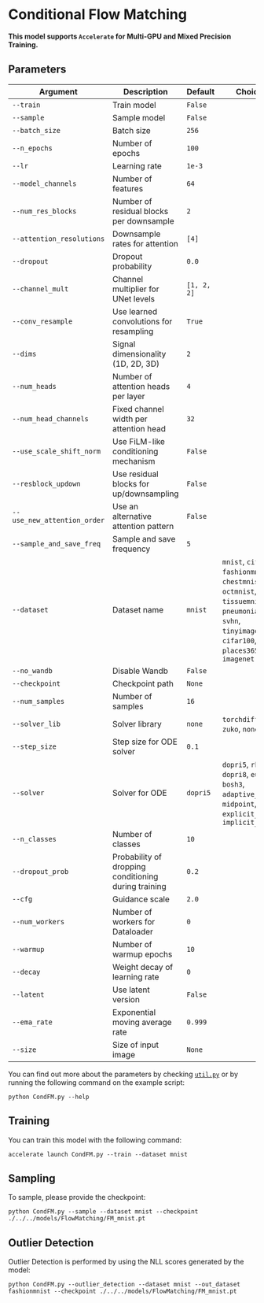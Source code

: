# Conditional Flow Matching

**This model supports `Accelerate` for Multi-GPU and Mixed Precision Training.**

## Parameters

| **Argument**                     | **Description**                                    | **Default**        | **Choices**                                                                                                        |
|-----------------------------------|----------------------------------------------------|--------------------|--------------------------------------------------------------------------------------------------------------------|
| `--train`                         | Train model                                        | `False`            |                                                                                                                    |
| `--sample`                        | Sample model                                       | `False`            |                                                                                                                    |
| `--batch_size`                    | Batch size                                         | `256`              |                                                                                                                    |
| `--n_epochs`                      | Number of epochs                                   | `100`              |                                                                                                                    |
| `--lr`                            | Learning rate                                      | `1e-3`             |                                                                                                                    |
| `--model_channels`                | Number of features                                 | `64`               |                                                                                                                    |
| `--num_res_blocks`                | Number of residual blocks per downsample           | `2`                |                                                                                                                    |
| `--attention_resolutions`         | Downsample rates for attention                     | `[4]`              |                                                                                                                    |
| `--dropout`                       | Dropout probability                                | `0.0`              |                                                                                                                    |
| `--channel_mult`                  | Channel multiplier for UNet levels                 | `[1, 2, 2]`        |                                                                                                                    |
| `--conv_resample`                 | Use learned convolutions for resampling            | `True`             |                                                                                                                    |
| `--dims`                          | Signal dimensionality (1D, 2D, 3D)                 | `2`                |                                                                                                                    |
| `--num_heads`                     | Number of attention heads per layer                | `4`                |                                                                                                                    |
| `--num_head_channels`             | Fixed channel width per attention head             | `32`               |                                                                                                                    |
| `--use_scale_shift_norm`          | Use FiLM-like conditioning mechanism               | `False`            |                                                                                                                    |
| `--resblock_updown`               | Use residual blocks for up/downsampling            | `False`            |                                                                                                                    |
| `--use_new_attention_order`       | Use an alternative attention pattern               | `False`            |                                                                                                                    |
| `--sample_and_save_freq`          | Sample and save frequency                          | `5`                |                                                                                                                    |
| `--dataset`                       | Dataset name                                       | `mnist`            | `mnist`, `cifar10`, `fashionmnist`, `chestmnist`, `octmnist`, `tissuemnist`, `pneumoniamnist`, `svhn`, `tinyimagenet`, `cifar100`, `places365`, `dtd`, `imagenet` |
| `--no_wandb`                      | Disable Wandb                                      | `False`            |                                                                                                                    |
| `--checkpoint`                    | Checkpoint path                                    | `None`             |                                                                                                                    |
| `--num_samples`                   | Number of samples                                  | `16`               |                                                                                                                    |
| `--solver_lib`                    | Solver library                                     | `none`             | `torchdiffeq`, `zuko`, `none`                                                                                      |
| `--step_size`                     | Step size for ODE solver                           | `0.1`              |                                                                                                                    |
| `--solver`                        | Solver for ODE                                     | `dopri5`           | `dopri5`, `rk4`, `dopri8`, `euler`, `bosh3`, `adaptive_heun`, `midpoint`, `explicit_adams`, `implicit_adams`        |
| `--n_classes`                     | Number of classes                                  | `10`               |                                                                                                                    |
| `--dropout_prob`                  | Probability of dropping conditioning during training| `0.2`              |                                                                                                                    |
| `--cfg`                           | Guidance scale                                     | `2.0`              |                                                                                                                    |
| `--num_workers`                   | Number of workers for Dataloader                   | `0`                |                                                                                                                    |
| `--warmup`                        | Number of warmup epochs                            | `10`               |                                                                                                                    |
| `--decay`                         | Weight decay of learning rate                      | `0`                |                                                                                                                    |
| `--latent`                        | Use latent version                                 | `False`            |                                                                                                                    |
| `--ema_rate`                      | Exponential moving average rate                    | `0.999`            |                                                                                                                    |
| `--size`                          | Size of input image                                | `None`             |                                                                                                                    |

You can find out more about the parameters by checking [`util.py`](./../src/generativezoo/utils/util.py) or by running the following command on the example script:

    python CondFM.py --help

## Training

You can train this model with the following command:

    accelerate launch CondFM.py --train --dataset mnist

## Sampling

To sample, please provide the checkpoint:

    python CondFM.py --sample --dataset mnist --checkpoint ./../../models/FlowMatching/FM_mnist.pt

## Outlier Detection

Outlier Detection is performed by using the NLL scores generated by the model:

    python CondFM.py --outlier_detection --dataset mnist --out_dataset fashionmnist --checkpoint ./../../models/FlowMatching/FM_mnist.pt
